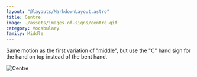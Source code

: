 ```yaml
---
layout: "@layouts/MarkdownLayout.astro"
title: Centre
image: ./assets/images-of-signs/centre.gif
category: Vocabulary
family: Middle
---
```


Same motion as the first variation of ["middle"](./middle#variation-1),
but use the "C" hand sign for the hand on top instead of the bent hand.

![Centre](@signs/centre.gif)
